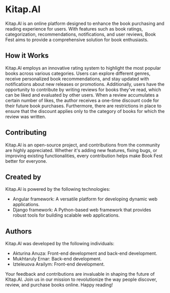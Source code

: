 # Kitap.Al

Kitap.Al is an online platform designed to enhance the book purchasing and reading experience for users. With features such as book ratings, categorization, recommendations, notifications, and user reviews, Book Fest aims to provide a comprehensive solution for book enthusiasts.

## How it Works

Kitap.Al employs an innovative rating system to highlight the most popular books across various categories. Users can explore different genres, receive personalized book recommendations, and stay updated with notifications about new releases or promotions. Additionally, users have the opportunity to contribute by writing reviews for books they've read, which can be liked and evaluated by other users. When a review accumulates a certain number of likes, the author receives a one-time discount code for their future book purchases. Furthermore, there are restrictions in place to ensure that the discount applies only to the category of books for which the review was written.

## Contributing

Kitap.Al is an open-source project, and contributions from the community are highly appreciated. Whether it's adding new features, fixing bugs, or improving existing functionalities, every contribution helps make Book Fest better for everyone.

## Created by

Kitap.Al is powered by the following technologies:

- Angular framework: A versatile platform for developing dynamic web applications.
- Django framework: A Python-based web framework that provides robust tools for building scalable web applications.

## Authors

Kitap.Al was developed by the following individuals:

- Akturina Anuza: Front-end development and back-end development.
- Mukhtaruly Ernar: Back-end development.
- Izteleuova Arailym: Front-end development.

Your feedback and contributions are invaluable in shaping the future of KItap.Al. Join us in our mission to revolutionize the way people discover, review, and purchase books online. Happy reading!
